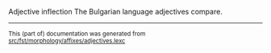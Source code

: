 Adjective inflection
The Bulgarian language adjectives compare.

* * *

<small>This (part of) documentation was generated from [src/fst/morphology/affixes/adjectives.lexc](https://github.com/giellalt/lang-bul/blob/main/src/fst/morphology/affixes/adjectives.lexc)</small>
